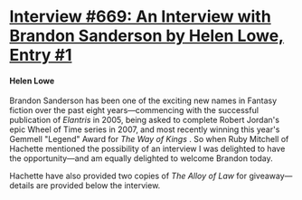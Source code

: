 # [Interview #669: An Interview with Brandon Sanderson by Helen Lowe, Entry #1](https://www.theoryland.com/intvmain.php?i=669#1)

#### Helen Lowe

Brandon Sanderson has been one of the exciting new names in Fantasy fiction over the past eight years—commencing with the successful publication of
*Elantris*
in 2005, being asked to complete Robert Jordan's epic Wheel of Time series in 2007, and most recently winning this year's Gemmell "Legend" Award for
*The Way of Kings*
. So when Ruby Mitchell of Hachette mentioned the possibility of an interview I was delighted to have the opportunity—and am equally delighted to welcome Brandon today.

Hachette have also provided two copies of
*The Alloy of Law*
for giveaway—details are provided below the interview.


